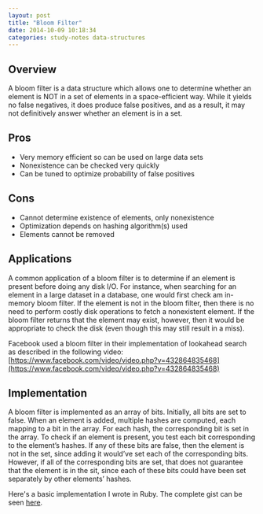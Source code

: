 ```yaml
---
layout: post
title: "Bloom Filter"
date: 2014-10-09 10:18:34
categories: study-notes data-structures
---
```


## Overview

A bloom filter is a data structure which allows one to determine whether an
element is NOT in a set of elements in a space-efficient way. While it yields
no false negatives, it does produce false positives, and as a result, it may
not definitively answer whether an element is in a set.

## Pros

* Very memory efficient so can be used on large data sets
* Nonexistence can be checked very quickly
* Can be tuned to optimize probability of false positives

## Cons

* Cannot determine existence of elements, only nonexistence
* Optimization depends on hashing algorithm(s) used
* Elements cannot be removed

## Applications

A common application of a bloom filter is to determine if an element is
present before doing any disk I/O. For instance, when searching for an element
in a large dataset in a database, one would first check am in-memory bloom filter.
If the element is not in the bloom filter, then there is no need to perform costly
disk operations to fetch a nonexistent element. If the bloom filter returns that
the element may exist, however, then it would be appropriate to check the disk
(even though this may still result in a miss).

Facebook used a bloom filter in their implementation of lookahead search as described
in the following video: [https://www.facebook.com/video/video.php?v=432864835468](https://www.facebook.com/video/video.php?v=432864835468)

## Implementation

A bloom filter is implemented as an array of bits. Initially, all bits are set to
false. When an element is added, multiple hashes are computed, each mapping to a
bit in the array. For each hash, the corresponding bit is set in the array. To
check if an element is present, you test each bit corresponding to the element’s
hashes. If any of these bits are false, then the element is not in the set, since
adding it would’ve set each of the corresponding bits. However, if all of the
corresponding bits are set, that does not guarantee that the element is in the sit,
since each of these bits could have been set separately by other elements’ hashes.

Here's a basic implementation I wrote in Ruby. The complete gist can be seen [here](https://gist.github.com/okalex/14688ab3a49d6ead1c67).

<script src="https://gist.github.com/okalex/14688ab3a49d6ead1c67.js?file=bloom_filter.rb"></script>
